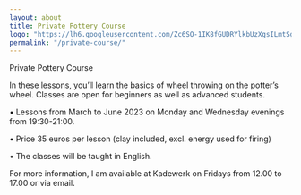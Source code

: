 ```yaml
---
layout: about
title: Private Pottery Course
logo: "https://lh6.googleusercontent.com/Zc6SO-1IK8fGUDRYlkbUzXgsILmtSgi0GFCFx5HreCT3nOK3ZBihy6tv6UXeDHF8z2Y=w2400"
permalink: "/private-course/"
---
```



Private Pottery Course

In these lessons, you’ll learn the basics of wheel throwing on the potter’s wheel. Classes are open for beginners as well as advanced students.

•	Lessons from March to June 2023 on Monday and Wednesday evenings from 19:30-21:00.

•	Price 35 euros per lesson (clay included, excl. energy used for firing)

•	The classes will be taught in English.

For more information, I am available at Kadewerk on Fridays from 12.00 to 17.00 or via email.



